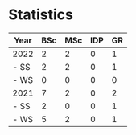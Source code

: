 # Statistics

| Year | BSc | MSc | IDP | GR |
|------|-----|-----|-----|----|
| 2022 |   2 |   2 |   0 |  1 |
| - SS |   2 |   2 |   0 |  1 |
| - WS |   0 |   0 |   0 |  0 |
| 2021 |   7 |   2 |   0 |  2 |
| - SS |   2 |   0 |   0 |  1 |
| - WS |   5 |   2 |   0 |  1 |
